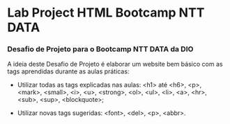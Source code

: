 # Lab Project HTML Bootcamp NTT DATA
### Desafio de Projeto para o Bootcamp NTT DATA da DIO

A ideia deste Desafio de Projeto é elaborar um website bem básico com as tags aprendidas durante as aulas práticas:

- Utilizar todas as tags explicadas nas aulas: &lt;h1&gt; até &lt;h6&gt;, &lt;p&gt;, &lt;mark&gt;, &lt;small&gt;, &lt;i&gt;, &lt;u&gt;, &lt;strong&gt;, &lt;ol&gt;, &lt;ul&gt;, &lt;li&gt;, &lt;a&gt;, &lt;hr&gt;, &lt;sub&gt;, &lt;sup&gt;, &lt;blockquote&gt;;

- Utilizar novas tags sugeridas: &lt;font&gt;, &lt;del&gt;, &lt;p&gt;, &lt;abbr&gt;.

